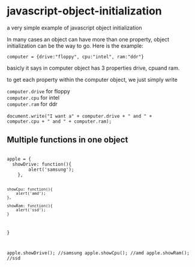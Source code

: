 javascript-object-initialization
================================

a very simple example of javascript object initialization

In many cases an object can have more than one property, object  initialization can be the way to go. 
Here is the example:

<code>computer = {drive:"floppy", cpu:"intel", ram:"ddr"}</code>

basicly it says in computer object has 3 properties drive, cpuand ram.

to get each property within the computer object, we just simply write


<code>computer.drive</code> for floppy<br/>
<code>computer.cpu</code> for intel<br/>
<code>computer.ram</code> for ddr<br/>
</br>
<code>document.write("I want a" + computer.drive + " and " + computer.cpu + " and " + computer.ram);</code>

<h2>Multiple functions in one object</h2>

<code>
apple = {
  showDrive: function(){
		alert('samsung');
	},
	
	showCpu: function(){
		alert('amd');
	},
	
	showRam: function(){
		alert('ssd');
	}
}

apple.showDrive(); //samsung
apple.showCpu();  //amd
apple.showRam();  //ssd
</code>


